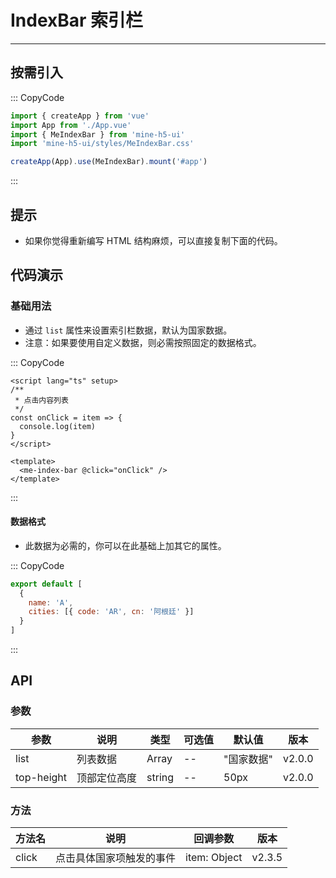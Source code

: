 # IndexBar 索引栏

---

## 按需引入

::: CopyCode

```ts
import { createApp } from 'vue'
import App from './App.vue'
import { MeIndexBar } from 'mine-h5-ui'
import 'mine-h5-ui/styles/MeIndexBar.css'

createApp(App).use(MeIndexBar).mount('#app')
```

:::

## 提示

- 如果你觉得重新编写 HTML 结构麻烦，可以直接复制下面的代码。

## 代码演示

### 基础用法

- 通过 `list` 属性来设置索引栏数据，默认为国家数据。
- 注意：如果要使用自定义数据，则必需按照固定的数据格式。

::: CopyCode

```vue
<script lang="ts" setup>
/**
 * 点击内容列表
 */
const onClick = item => {
  console.log(item)
}
</script>

<template>
  <me-index-bar @click="onClick" />
</template>
```

:::

#### 数据格式

- 此数据为必需的，你可以在此基础上加其它的属性。

::: CopyCode

```js
export default [
  {
    name: 'A',
    cities: [{ code: 'AR', cn: '阿根廷' }]
  }
]
```

:::

## API

### 参数

| 参数       | 说明         | 类型   | 可选值 | 默认值     | 版本   |
| ---------- | ------------ | ------ | ------ | ---------- | ------ |
| list       | 列表数据     | Array  | --     | "国家数据" | v2.0.0 |
| top-height | 顶部定位高度 | string | --     | 50px       | v2.0.0 |

### 方法

| 方法名 | 说明                     | 回调参数     | 版本   |
| ------ | ------------------------ | ------------ | ------ |
| click  | 点击具体国家项触发的事件 | item: Object | v2.3.5 |
